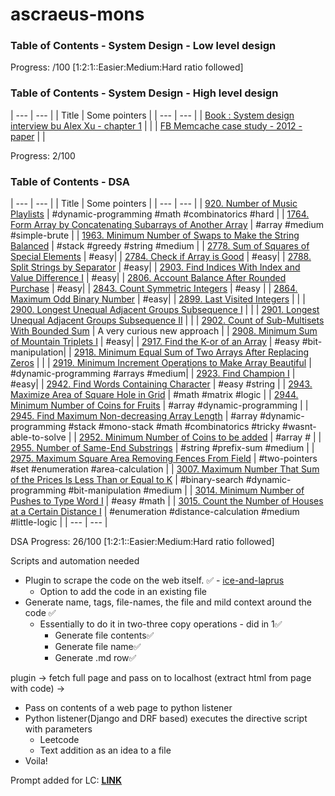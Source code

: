 # ascraeus-mons

### Table of Contents - System Design - Low level design

Progress: /100 [1:2:1::Easier:Medium:Hard ratio followed]

### Table of Contents - System Design - High level design

| --- | --- |
| Title | Some pointers |
| --- | --- |
| [Book : System design interview bu Alex Xu - chapter 1](./system-design/high-level-design/system-design-interview-by-alex-xu.md) | |
| [FB Memcache case study - 2012 - paper](./system-design/high-level-design/FB_memcache_2012.pdf) | |

Progress: 2/100

### Table of Contents - DSA

| --- | --- |
| Title | Some pointers |
| --- | --- |
| [920. Number of Music Playlists](./dsa/leetcode/kuiperBelt/NumberOfMusicPlaylists.java) | #dynamic-programming #math #combinatorics #hard |
| [1764. Form Array by Concatenating Subarrays of Another Array](.dsa/leetcode/kuiperBelt/FormArrayByConcatenatingSubarraysOfAnotherArray.java) | #array #medium #simple-brute |
| [1963. Minimum Number of Swaps to Make the String Balanced](.dsa/leetcode/kuiperBelt/MinNumberOfSwapsToMakeStrBalanced.java) | #stack #greedy #string #medium |
| [2778. Sum of Squares of Special Elements](.dsa/leetcode/kuiperBelt/EasySetI.java) | #easy|
| [2784. Check if Array is Good](.dsa/leetcode/kuiperBelt/EasySetI.java) | #easy|
| [2788. Split Strings by Separator](.dsa/leetcode/kuiperBelt/EasySetI.java) | #easy|
| [2903. Find Indices With Index and Value Difference I](.dsa/leetcode/kuiperBelt/EasySetI.java) | #easy|
| [2806. Account Balance After Rounded Purchase](.dsa/leetcode/kuiperBelt/EasySetI.java) | #easy|
| [2843. Count Symmetric Integers](.dsa/leetcode/kuiperBelt/EasySetI.java) | #easy |
| [2864. Maximum Odd Binary Number](.dsa/leetcode/kuiperBelt/EasySetI.java) | #easy|
| [2899. Last Visited Integers](./dsa/leetcode/kuiperBelt/LastVisitedIntegers.java) | |
| [2900.  Longest Unequal Adjacent Groups Subsequence I](./dsa/leetcode/kuiperBelt/LongestUnequalAdjGroupsSubseqI.java) | |
| [2901.  Longest Unequal Adjacent Groups Subsequence II](./dsa/leetcode/kuiperBelt/LongestUnequalAdjGroupsSubseqII.java) | |
| [2902. Count of Sub-Multisets With Bounded Sum](./dsa/leetcode/kuiperBelt/CountOfSubMultisetsWithBoundedSum.java) | A very curious new approach |
| [2908. Minimum Sum of Mountain Triplets I](.dsa/leetcode/kuiperBelt/EasySetI.java) | #easy|
| [2917. Find the K-or of an Array](.dsa/leetcode/kuiperBelt/EasySetI.java) | #easy #bit-manipulation|
| [2918. Minimum Equal Sum of Two Arrays After Replacing Zeros](./dsa/leetcode/kuiperBelt/MinimumEqualSumOfTwoArraysAfterReplacingZeros.java) | |
| [2919. Minimum Increment Operations to Make Array Beautiful](.dsa/leetcode/kuiperBelt/MinoOfIncrementOperationsToMakeArrayBeautiful.java) | #dynamic-programming #arrays #medium|
| [2923. Find Champion I](.dsa/leetcode/kuiperBelt/EasySetI.java) | #easy|
| [2942. Find Words Containing Character](.dsa/leetcode/kuiperBelt/LeetcodeBiweekly118.java) | #easy #string |
| [2943. Maximize Area of Square Hole in Grid](.dsa/leetcode/kuiperBelt/LeetcodeBiweekly118.java) | #math #matrix #logic |
| [2944. Minimum Number of Coins for Fruits](.dsa/leetcode/kuiperBelt/LeetcodeBiweekly118.java) | #array #dynamic-programming |
| [2945. Find Maximum Non-decreasing Array Length](.dsa/leetcode/kuiperBelt/LeetcodeBiweekly118.java) | #array #dynamic-programming #stack #mono-stack #math #combinatorics #tricky #wasnt-able-to-solve |
| [2952. Minimum Number of Coins to be added](.dsa/leetcode/kuiperBelt/MinimumNumberOfCoinsToBeAdded.java) | #array # |
| [2955. Number of Same-End Substrings](.dsa/leetcode/kuiperBelt/NumberOfSameEndSubstrings.java) | #string #prefix-sum #medium |
| [2975. Maximum Square Area Removing Fences From Field](./dsa/leetcode/kuiperBelt/MaximumSquareAreaRemovingFencesFromField.java) | #two-pointers #set #enumeration #area-calculation |
| [3007. Maximum Number That Sum of the Prices Is Less Than or Equal to K](.dsa/leetcode/kuiperBelt/MaximumNumberSumPricesLessEqualK.java) | #binary-search #dynamic-programming #bit-manipulation #medium |
| [3014. Minimum Number of Pushes to Type Word I](./dsa/leetcode/kuiperBelt/ManimumNumberOfPushedToTypeWordI.java) | #easy #math |
| [3015. Count the Number of Houses at a Certain Distance I](./dsa/leetcode/kuiperBelt/CountNumberOfHousesAtCertainDistanceI.java) | #enumeration #distance-calculation #medium #little-logic |
| --- | --- |

DSA Progress: 26/100  [1:2:1::Easier:Medium:Hard ratio followed]

Scripts and automation needed
- Plugin to scrape the code on the web itself. ✅ - [ice-and-laprus](https://github.com/everrover/ice-and-laprus/)
  - Option to add the code in an existing file
- Generate name, tags, file-names, the file and mild context around the code ✅
  - Essentially to do it in two-three copy operations - did in 1✅
    - Generate file contents✅
    - Generate file name✅
    - Generate .md row✅

plugin -> fetch full page and pass on to localhost 
(extract html from page with code) -> 

- Pass on contents of a web page to python listener
- Python listener(Django and DRF based) executes the directive script with parameters
  - Leetcode
  - Text addition as an idea to a file
- Voila!

Prompt added for LC: **<u>[LINK](./prompt_for_plugin_v1.md)</u>**